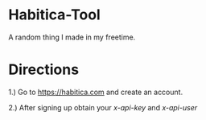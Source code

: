 # Habitica-Tool

A random thing I made in my freetime.


# Directions

1.) Go to https://habitica.com and create an account.

2.) After signing up obtain your *x-api-key* and *x-api-user*
